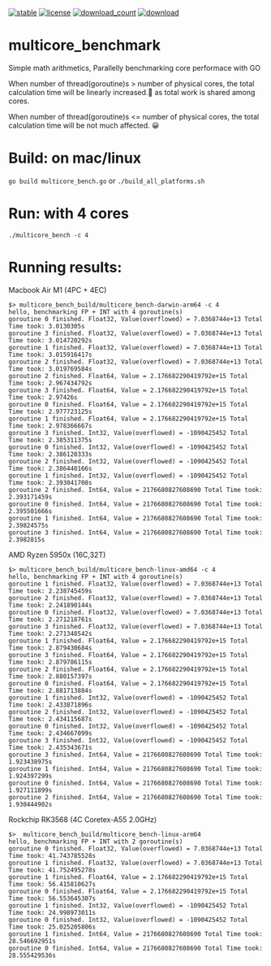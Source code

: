 [![stable](https://img.shields.io/badge/stable-stable-green.svg)](https://github.com/c2h2/multicore_benchmark/) 
[![license](https://img.shields.io/github/license/c2h2/multicore_benchmark.svg?style=plastic)]() 
[![download_count](https://img.shields.io/github/downloads/c2h2/multicore_benchmark/total.svg?style=plastic)](https://github.com/c2h2/multicore_benchmark/releases) 
[![download](https://img.shields.io/github/release/c2h2/multicore_benchmark.svg?style=plastic)](https://github.com/c2h2/multicore_benchmark/releases)

# multicore_benchmark 
Simple math arithmetics, Parallelly benchmarking core performace with GO

When number of thread(goroutine)s > number of physical cores, the total calculation time will be linearly increased.🤣 as total work is shared among cores.

When number of thread(goroutine)s <= number of physical cores, the total calculation time will be not much affected. 😀

# Build: on mac/linux
```go build multicore_bench.go``` or ```./build_all_platforms.sh ```

# Run: with 4 cores
```./multicore_bench -c 4```
 
# Running results:
Macbook Air M1 (4PC + 4EC)
```
$> multicore_bench_build/multicore_bench-darwin-arm64 -c 4
hello, benchmarking FP + INT with 4 goroutine(s)
goroutine 0 finished. Float32, Value(overflowed) = 7.0368744e+13 Total Time took: 3.0130305s
goroutine 3 finished. Float32, Value(overflowed) = 7.0368744e+13 Total Time took: 3.014720292s
goroutine 1 finished. Float32, Value(overflowed) = 7.0368744e+13 Total Time took: 3.015916417s
goroutine 2 finished. Float32, Value(overflowed) = 7.0368744e+13 Total Time took: 3.019769584s
goroutine 2 finished. Float64, Value = 2.176682290419792e+15 Total Time took: 2.967434792s
goroutine 3 finished. Float64, Value = 2.176682290419792e+15 Total Time took: 2.97426s
goroutine 0 finished. Float64, Value = 2.176682290419792e+15 Total Time took: 2.977723125s
goroutine 1 finished. Float64, Value = 2.176682290419792e+15 Total Time took: 2.978366667s
goroutine 3 finished. Int32, Value(overflowed) = -1090425452 Total Time took: 2.385311375s
goroutine 0 finished. Int32, Value(overflowed) = -1090425452 Total Time took: 2.386120333s
goroutine 2 finished. Int32, Value(overflowed) = -1090425452 Total Time took: 2.386440166s
goroutine 1 finished. Int32, Value(overflowed) = -1090425452 Total Time took: 2.393041708s
goroutine 2 finished. Int64, Value = 2176680827608690 Total Time took: 2.393171459s
goroutine 0 finished. Int64, Value = 2176680827608690 Total Time took: 2.395501666s
goroutine 1 finished. Int64, Value = 2176680827608690 Total Time took: 2.39824575s
goroutine 3 finished. Int64, Value = 2176680827608690 Total Time took: 2.3982815s
 ```
 
AMD Ryzen 5950x (16C,32T)
 ```
$> multicore_bench_build/multicore_bench-linux-amd64 -c 4
hello, benchmarking FP + INT with 4 goroutine(s)
goroutine 1 finished. Float32, Value(overflowed) = 7.0368744e+13 Total Time took: 2.238745459s
goroutine 2 finished. Float32, Value(overflowed) = 7.0368744e+13 Total Time took: 2.241890144s
goroutine 0 finished. Float32, Value(overflowed) = 7.0368744e+13 Total Time took: 2.271218761s
goroutine 3 finished. Float32, Value(overflowed) = 7.0368744e+13 Total Time took: 2.271348542s
goroutine 1 finished. Float64, Value = 2.176682290419792e+15 Total Time took: 2.879430684s
goroutine 3 finished. Float64, Value = 2.176682290419792e+15 Total Time took: 2.879786115s
goroutine 2 finished. Float64, Value = 2.176682290419792e+15 Total Time took: 2.880157397s
goroutine 0 finished. Float64, Value = 2.176682290419792e+15 Total Time took: 2.881713884s
goroutine 1 finished. Int32, Value(overflowed) = -1090425452 Total Time took: 2.433871896s
goroutine 2 finished. Int32, Value(overflowed) = -1090425452 Total Time took: 2.434115687s
goroutine 0 finished. Int32, Value(overflowed) = -1090425452 Total Time took: 2.434667099s
goroutine 3 finished. Int32, Value(overflowed) = -1090425452 Total Time took: 2.435343671s
goroutine 3 finished. Int64, Value = 2176680827608690 Total Time took: 1.923438975s
goroutine 1 finished. Int64, Value = 2176680827608690 Total Time took: 1.924397299s
goroutine 0 finished. Int64, Value = 2176680827608690 Total Time took: 1.927111899s
goroutine 2 finished. Int64, Value = 2176680827608690 Total Time took: 1.930444902s
```

Rockchip RK3568 (4C Coretex-A55 2.0GHz)
```
$>  multicore_bench_build/multicore_bench-linux-arm64 
hello, benchmarking FP + INT with 2 goroutine(s)
goroutine 0 finished. Float32, Value(overflowed) = 7.0368744e+13 Total Time took: 41.743785528s
goroutine 1 finished. Float32, Value(overflowed) = 7.0368744e+13 Total Time took: 41.752495278s
goroutine 1 finished. Float64, Value = 2.176682290419792e+15 Total Time took: 56.415810627s
goroutine 0 finished. Float64, Value = 2.176682290419792e+15 Total Time took: 56.553645307s
goroutine 1 finished. Int32, Value(overflowed) = -1090425452 Total Time took: 24.998973011s
goroutine 0 finished. Int32, Value(overflowed) = -1090425452 Total Time took: 25.025205806s
goroutine 1 finished. Int64, Value = 2176680827608690 Total Time took: 28.546692951s
goroutine 0 finished. Int64, Value = 2176680827608690 Total Time took: 28.555429536s
```
